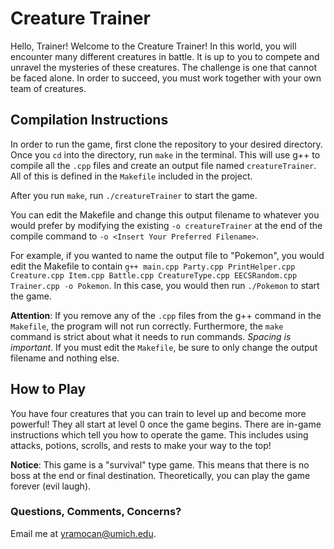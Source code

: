 # Creature Trainer

Hello, Trainer! Welcome to the Creature Trainer! In this world, you will encounter many different creatures in battle. It is up to you to compete and unravel the mysteries of these creatures. The challenge is one that cannot be faced alone. In order to succeed, you must work together with your own team of creatures.

## Compilation Instructions

In order to run the game, first clone the repository to your desired directory. Once you `cd` into the directory, run `make` in the terminal. This will use g++ to compile all the `.cpp` files and create an output file named `creatureTrainer`. All of this is defined in the `Makefile` included in the project.

After you run `make`, run `./creatureTrainer` to start the game.

You can edit the Makefile and change this output filename to whatever you would prefer by modifying the existing `-o creatureTrainer` at the end of the compile command to `-o <Insert Your Preferred Filename>`.

For example, if you wanted to name the output file to "Pokemon", you would edit the Makefile to contain `g++ main.cpp Party.cpp PrintHelper.cpp Creature.cpp Item.cpp Battle.cpp CreatureType.cpp EECSRandom.cpp Trainer.cpp -o Pokemon`. In this case, you would then run `./Pokemon` to start the game.

**Attention**: If you remove any of the `.cpp` files from the g++ command in the `Makefile`, the program will not run correctly. Furthermore, the `make` command is strict about what it needs to run commands. *Spacing is important*. If you must edit the `Makefile`, be sure to only change the output filename and nothing else.

## How to Play

You have four creatures that you can train to level up and become more powerful! They all start at level 0 once the game begins. There are in-game instructions which tell you how to operate the game. This includes using attacks, potions, scrolls, and rests to make your way to the top!

**Notice**: This game is a "survival" type game. This means that there is no boss at the end or final destination. Theoretically, you can play the game forever (evil laugh).

### Questions, Comments, Concerns?
Email me at yramocan@umich.edu.
